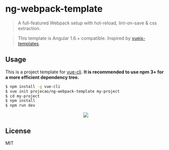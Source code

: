 # ng-webpack-template

> A full-featured Webpack setup with hot-reload, lint-on-save & css extraction.

> This template is Angular 1.6.+ compatible. Inspired by [vuejs-templates](https://github.com/vuejs-templates).



## Usage

This is a project template for [vue-cli](https://github.com/vuejs/vue-cli). **It is recommended to use npm 3+ for a more efficient dependency tree.**

``` bash
$ npm install -g vue-cli
$ vue init projecao/ng-webpack-template my-project
$ cd my-project
$ npm install
$ npm run dev
```

<p align="center">
    <img src="https://github.com/projecao/ng-webpack-template/blob/master/media/app.png"/>
</p>

## License

MIT